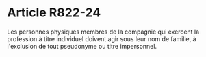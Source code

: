 # Article R822-24

Les personnes physiques membres de la compagnie qui exercent la profession à titre individuel doivent agir sous leur nom de famille, à l'exclusion de tout pseudonyme ou titre impersonnel.